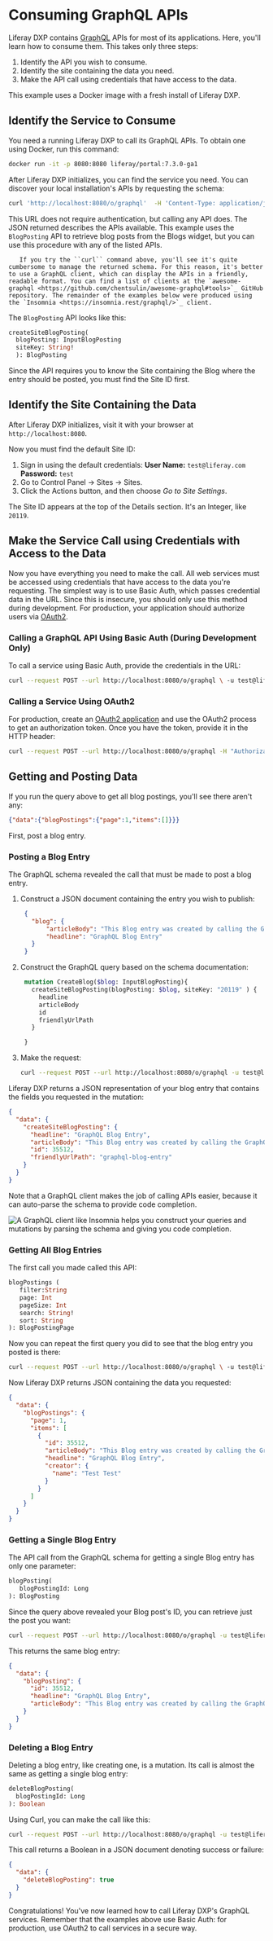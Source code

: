 # Consuming GraphQL APIs

Liferay DXP contains [GraphQL](https://graphql.org) APIs for most of its applications. Here, you'll learn how to consume them. This takes only three steps:

1. Identify the API you wish to consume.
1. Identify the site containing the data you need.
1. Make the API call using credentials that have access to the data.

This example uses a Docker image with a fresh install of Liferay DXP.

## Identify the Service to Consume

You need a running Liferay DXP to call its GraphQL APIs. To obtain one using Docker, run this command:

```bash
docker run -it -p 8080:8080 liferay/portal:7.3.0-ga1
```

After Liferay DXP initializes, you can find the service you need. You can discover your local installation's APIs by requesting the schema:

```bash
curl 'http://localhost:8080/o/graphql'  -H 'Content-Type: application/json' --data '{"query":"query{ __schema{ queryType{ name fields{ name args{ name } description } } } }","variables":{}}'
```

This URL does not require authentication, but calling any API does. The JSON returned describes the APIs available. This example uses the `BlogPosting` API to retrieve blog posts from the Blogs widget, but you can use this procedure with any of the listed APIs.

```tip::
   If you try the ``curl`` command above, you'll see it's quite cumbersome to manage the returned schema. For this reason, it's better to use a GraphQL client, which can display the APIs in a friendly, readable format. You can find a list of clients at the `awesome-graphql <https://github.com/chentsulin/awesome-graphql#tools>`_ GitHub repository. The remainder of the examples below were produced using the `Insomnia <https://insomnia.rest/graphql/>`_ client.
```

The `BlogPosting` API looks like this:

```graphql
createSiteBlogPosting(
  blogPosting: InputBlogPosting
  siteKey: String!
  ): BlogPosting
```

Since the API requires you to know the Site containing the Blog where the entry should be posted, you must find the Site ID first.

## Identify the Site Containing the Data

After Liferay DXP initializes, visit it with your browser at `http://localhost:8080`.

Now you must find the default Site ID:

1. Sign in using the default credentials:
   **User Name:** `test@liferay.com`
   **Password:** `test`
1. Go to Control Panel &rarr; Sites &rarr; Sites.
1. Click the Actions button, and then choose *Go to Site Settings*.

The Site ID appears at the top of the Details section. It's an Integer, like `20119`.

## Make the Service Call using Credentials with Access to the Data

Now you have everything you need to make the call. All web services must be accessed using credentials that have access to the data you're requesting. The simplest way is to use Basic Auth, which passes credential data in the URL. Since this is insecure, you should only use this method during development. For production, your application should authorize users via [OAuth2](../../installation-and-upgrades/securing-liferay/configuring-sso/using-oauth2/introduction-to-using-oauth2.md).

### Calling a GraphQL API Using Basic Auth (During Development Only)

To call a service using Basic Auth, provide the credentials in the URL:

```bash
curl --request POST --url http://localhost:8080/o/graphql \ -u test@liferay.com:test  --header 'content-type: application/json' --data '{"query":"query {blogPostings(filter: \"\", page: 1, pageSize: 10, search: \"\", siteKey: \"20119\", sort: \"\"){ page  items{ id articleBody headline  creator{ name }}}}"}'
```

### Calling a Service Using OAuth2

For production, create an [OAuth2 application](../../installation-and-upgrades/securing-liferay/configuring-sso/using-oauth2/creating-oauth2-applications.md) and use the OAuth2 process to get an authorization token. Once you have the token, provide it in the HTTP header:

```bash
curl --request POST --url http://localhost:8080/o/graphql -H "Authorization: Bearer d5571ff781dc555415c478872f0755c773fa159" --header 'content-type: application/json' --data '{"query":"query {blogPostings(filter: \"\", page: 1, pageSize: 10, search: \"\", siteKey: \"20119\", sort: \"\"){ page  items{ id articleBody headline  creator{ name }}}}"}'
```

## Getting and Posting Data

If you run the query above to get all blog postings, you'll see there aren't any:

```json
{"data":{"blogPostings":{"page":1,"items":[]}}}
```

First, post a blog entry.

### Posting a Blog Entry

The GraphQL schema revealed the call that must be made to post a blog entry.

1. Construct a JSON document containing the entry you wish to publish:

   ```json
    {
      "blog": {
          "articleBody": "This Blog entry was created by calling the GraphQL service!",
          "headline": "GraphQL Blog Entry"
      }
    }
    ```

1. Construct the GraphQL query based on the schema documentation:

   ```graphql
    mutation CreateBlog($blog: InputBlogPosting){
      createSiteBlogPosting(blogPosting: $blog, siteKey: "20119" ) {
        headline
        articleBody
        id
        friendlyUrlPath
      }

    }
    ```

1. Make the request:

   ```bash
   curl --request POST --url http://localhost:8080/o/graphql -u test@liferay.com:test --header 'content-type: application/json' --data '{"query":"mutation CreateBlog($blog: InputBlogPosting){   createSiteBlogPosting(blogPosting: $blog, siteKey: \"20119\" ) {    headline    articleBody    id    friendlyUrlPath  }    } ","variables":{"blog":{"articleBody":"This Blog entry was created by using Curl to call the GraphQL service!","headline":"Curl GraphQL Blog Entry"}},"operationName":"CreateBlog"}'
   ```

Liferay DXP returns a JSON representation of your blog entry that contains the fields you requested in the mutation:

```json
{
  "data": {
    "createSiteBlogPosting": {
      "headline": "GraphQL Blog Entry",
      "articleBody": "This Blog entry was created by calling the GraphQL service!",
      "id": 35512,
      "friendlyUrlPath": "graphql-blog-entry"
    }
  }
}
```
Note that a GraphQL client makes the job of calling APIs easier, because it can auto-parse the schema to provide code completion.

![A GraphQL client like Insomnia helps you construct your queries and mutations by parsing the schema and giving you code completion.](./consuming-graphql-apis/images/01.png)

### Getting All Blog Entries

The first call you made called this API:

```graphql
blogPostings (
   filter:String
   page: Int
   pageSize: Int
   search: String!
   sort: String
): BlogPostingPage
```

Now you can repeat the first query you did to see that the blog entry you posted is there:

```bash
curl --request POST --url http://localhost:8080/o/graphql \ -u test@liferay.com:test  --header 'content-type: application/json' --data '{"query":"query {blogPostings(filter: \"\", page: 1, pageSize: 10, search: \"\", siteKey: \"20119\", sort: \"\"){ page  items{ id articleBody headline  creator{ name }}}}"}'
```

Now Liferay DXP returns JSON containing the data you requested:

```json
{
  "data": {
    "blogPostings": {
      "page": 1,
      "items": [
        {
          "id": 35512,
          "articleBody": "This Blog entry was created by calling the GraphQL service!",
          "headline": "GraphQL Blog Entry",
          "creator": {
            "name": "Test Test"
          }
        }
      ]
    }
  }
}
```

### Getting a Single Blog Entry

The API call from the GraphQL schema for getting a single Blog entry has only one parameter:

```graphql
blogPosting(
   blogPostingId: Long
): BlogPosting
```

Since the query above revealed your Blog post's ID, you can retrieve just the post you want:

```bash
curl --request POST --url http://localhost:8080/o/graphql -u test@liferay.com:test --header 'content-type: application/json' --data '{"query":"query {blogPosting(blogPostingId: 35512){ id  headline  articleBody}}"}'
```

This returns the same blog entry:

```json
{
  "data": {
    "blogPosting": {
      "id": 35512,
      "headline": "GraphQL Blog Entry",
      "articleBody": "This Blog entry was created by calling the GraphQL service!"
    }
  }
}
```

### Deleting a Blog Entry

Deleting a blog entry, like creating one, is a mutation. Its call is almost the same as getting a single blog entry:

```graphql
deleteBlogPosting(
  blogPostingId: Long
): Boolean
```

Using Curl, you can make the call like this:

```bash
curl --request POST --url http://localhost:8080/o/graphql -u test@liferay.com:test --header 'content-type: application/json' --data '{"query":"mutation {deleteBlogPosting(blogPostingId: 35512)}"}'
```

This call returns a Boolean in a JSON document denoting success or failure:

```json
{
  "data": {
    "deleteBlogPosting": true
  }
}
```

Congratulations! You've now learned how to call Liferay DXP's GraphQL services. Remember that the examples above use Basic Auth: for production, use OAuth2 to call services in a secure way.
